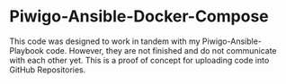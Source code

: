 # Piwigo-Ansible-Docker-Compose
This code was designed to work in tandem with my Piwigo-Ansible-Playbook code. However, they are not finished and do not communicate with each other yet. This is a proof of concept for uploading code into GitHub Repositories.
